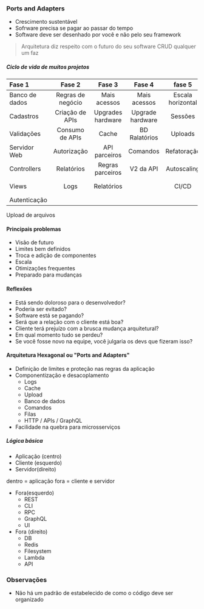 ### Ports and Adapters


* Crescimento sustentável
* Sofrware precisa se pagar ao passar do tempo
* Software deve ser desenhado por você e não pelo seu framework

> Arquitetura diz respeito com o futuro do seu software CRUD qualquer um faz




##### Ciclo de vida de muitos projetos

Fase 1  | Fase 2  | Fase 3 | Fase 4 | fase 5 | Fase 6 | Fase 7 | Fase 8 | Fase 9 | Fase 10
:--------| :-------: | :---------: | :---------:| :---------:| :---------:| :---------: | :---------: | :---------: | :---------:
Banco de dados | Regras de negócio | Mais acessos | Mais acessos | Escala horizontal | GraphQL | Inconsistência CRM | Microsserviços | Kubernets | Use a IMAGINAÇÃO
Cadastros | Criação de APIs | Upgrades hardware | Upgrade hardware | Sessões | Bugs constantes | Containers | DB compartilhado | CI/CD
Validações | Consumo de APIs | Cache | BD Ralatórios | Uploads | Logs? Ops | CI/CD | Problemas com tracing | Mensageria
Servidor Web | Autorização | API parceiros | Comandos | Refatoração | Integração CRM | Memória | Lentidão | Perda de mensagens
Controllers | Relatórios | Regras parceiros | V2 da API | Autoscaling | Migração para **React** | Logs | Custo elevado | Consultorias
Views | Logs | Relatórios | |CI/CD | | se livrar do legado
Autenticação |  |
Upload de arquivos



#### Principais problemas

* Visão de futuro
* Limites bem definidos
* Troca e adição de componentes
* Escala
* Otimizações frequentes
* Preparado para mudanças

#### Reflexões

* Está sendo doloroso para o desenvolvedor?
* Poderia ser evitado?
* Software está se pagando?
* Será que a relação com o cliente está boa?
* Cliente terá prejuízo com a brusca mudança arquitetural?
* Em qual momento tudo se perdeu?
* Se você fosse novo na equipe, você julgaria os devs que fizeram isso?


#### Arquitetura Hexagonal ou "Ports and Adapters"

* Definição de limites e proteção nas regras da aplicação
* Componentização e desacoplamento
    * Logs
    * Cache
    * Upload
    * Banco de dados
    * Comandos
    * Filas
    * HTTP / APIs / GraphQL
* Facilidade na quebra para microsserviços

 ##### Lógica básica

- Aplicação (centro)
- Cliente (esquerdo)
- Servidor(direito)


dentro = aplicação
fora  =  cliente e servidor

 - Fora(esquerdo)
    * REST
    * CLI
    * RPC
    * GraphQL
    * UI
 - Fora (direito)
    * DB
    * Redis
    * Filesystem
    * Lambda
    * API


### Observações

* Não há um padrão de estabelecido de como o código deve ser organizado



